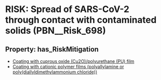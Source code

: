 # RISK: __Spread of SARS-CoV-2 through contact with contaminated solids__ (PBN__Risk_698)

## Property: has_RiskMitigation

* [Coating with cuprous oxide (Cu2O)/polyurethane (PU) film](PBN__RiskMitigation_964)
* [Coating with cationic polymer films (polyallylamine or poly(diallyldimethylammonium chloride))](PBN__RiskMitigation_965)


